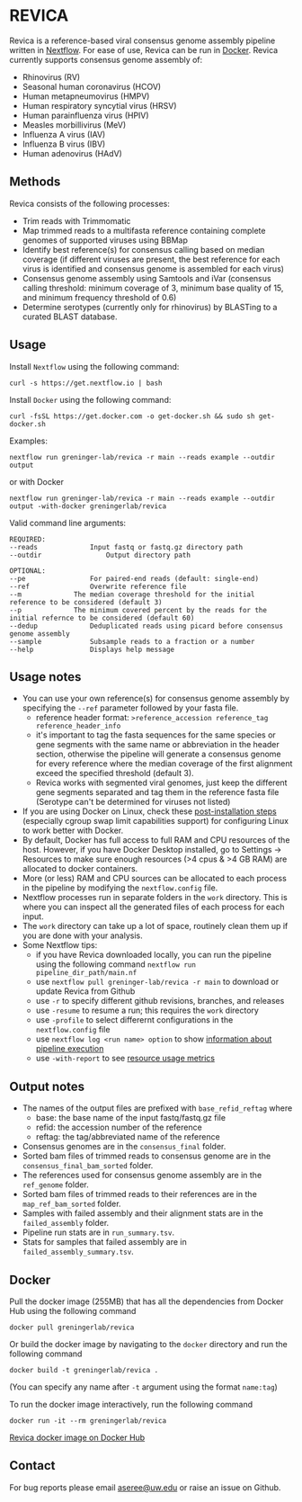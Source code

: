 # REVICA

Revica is a reference-based viral consensus genome assembly pipeline written in [Nextflow](https://www.nextflow.io/). For ease of use, Revica can be run in [Docker](https://docs.docker.com/get-docker/). Revica currently supports consensus genome assembly of:
- Rhinovirus (RV)
- Seasonal human coronavirus (HCOV)
- Human metapneumovirus (HMPV)
- Human respiratory syncytial virus (HRSV)
- Human parainfluenza virus (HPIV)
- Measles morbillivirus (MeV)
- Influenza A virus (IAV)
- Influenza B virus (IBV)
- Human adenovirus (HAdV)

## Methods
Revica consists of the following processes:

- Trim reads with Trimmomatic
- Map trimmed reads to a multifasta reference containing complete genomes of supported viruses using BBMap
- Identify best reference(s) for consensus calling based on median coverage (if different viruses are present, the best reference for each virus is identified and consensus genome is assembled for each virus)
- Consensus genome assembly using Samtools and iVar (consensus calling threshold: minimum coverage of 3, minimum base quality of 15, and minimum frequency threshold of 0.6)
- Determine serotypes (currently only for rhinovirus) by BLASTing to a curated BLAST database. 

## Usage
Install `Nextflow` using the following command:

	curl -s https://get.nextflow.io | bash

Install `Docker` using the following command:

	curl -fsSL https://get.docker.com -o get-docker.sh && sudo sh get-docker.sh

Examples:

	nextflow run greninger-lab/revica -r main --reads example --outdir output

or with Docker

	nextflow run greninger-lab/revica -r main --reads example --outdir output -with-docker greningerlab/revica
	
Valid command line arguments:

	REQUIRED:
	--reads				Input fastq or fastq.gz directory path
	--outdir		        Output directory path

	OPTIONAL:
	--pe				For paired-end reads (default: single-end)
	--ref				Overwrite reference file
	--m				The median coverage threshold for the initial reference to be considered (default 3)
	--p				The minimum covered percent by the reads for the initial refernce to be considered (default 60)
	--dedup				Deduplicated reads using picard before consensus genome assembly
	--sample			Subsample reads to a fraction or a number
	--help				Displays help message

## Usage notes
- You can use your own reference(s) for consensus genome assembly by specifying the `--ref` parameter followed by your fasta file. 
	- reference header format: `>reference_accession reference_tag reference_header_info`
	- it's important to tag the fasta sequences for the same species or gene segments with the same name or abbreviation in the header section, otherwise the pipeline
	will generate a consensus genome for every reference where the median coverage of the first alignment exceed the specified threshold (default 3).  
	- Revica works with segmented viral genomes, just keep the different gene segments separated and tag them in the reference fasta file (Serotype can't be determined for viruses not listed)
- If you are using Docker on Linux, check these [post-installation steps](https://docs.docker.com/engine/install/linux-postinstall/) (especially cgroup swap limit capabilities support) for configuring Linux to work better with Docker. 
- By default, Docker has full access to full RAM and CPU resources of the host. However, if you have Docker Desktop installed, go to Settings -> Resources to make sure enough resources (>4 cpus & >4 GB RAM) are allocated to docker containers. 
- More (or less) RAM and CPU sources can be allocated to each process in the pipeline by modifying the `nextflow.config` file.
- Nextflow processes run in separate folders in the `work` directory. This is where you can inspect all the generated files of each process for each input. 
- The `work` directory can take up a lot of space, routinely clean them up if you are done with your analysis. 
- Some Nextflow tips:
	- if you have Revica downloaded locally, you can run the pipeline using the following command
	`nextflow run pipeline_dir_path/main.nf`
	- use `nextflow pull greninger-lab/revica -r main` to download or update Revica from Github
	- use `-r` to specify different github revisions, branches, and releases
	- use `-resume` to resume a run; this requires the `work` directory
	- use `-profile` to select differernt configurations in the `nextflow.config` file
	- use `nextflow log <run name> option` to show [information about pipeline execution](https://www.nextflow.io/docs/latest/tracing.html)
	- use `-with-report` to see [resource usage metrics](https://www.nextflow.io/docs/latest/metrics.html)


## Output notes
- The names of the output files are prefixed with `base_refid_reftag` where
	- base: the base name of the input fastq/fastq.gz file
	- refid: the accession number of the reference
	- reftag: the tag/abbreviated name of the reference
- Consensus genomes are in the `consensus_final` folder.
- Sorted bam files of trimmed reads to consensus genome are in the `consensus_final_bam_sorted` folder.
- The references used for consensus genome assembly are in the `ref_genome` folder.
- Sorted bam files of trimmed reads to their references are in the `map_ref_bam_sorted` folder.
- Samples with failed assembly and their alignment stats are in the `failed_assembly` folder. 
- Pipeline run stats are in `run_summary.tsv`.
- Stats for samples that failed assembly are in `failed_assembly_summary.tsv`.

## Docker
Pull the docker image (255MB) that has all the dependencies from Docker Hub using the following command

	docker pull greningerlab/revica

Or build the docker image by navigating to the `docker` directory and run the following command

	docker build -t greningerlab/revica .

(You can specify any name after `-t` argument using the format `name:tag`)

To run the docker image interactively, run the following command

	docker run -it --rm greningerlab/revica

[Revica docker image on Docker Hub](https://hub.docker.com/repository/docker/greningerlab/revica) 

## Contact
For bug reports please email aseree@uw.edu or raise an issue on Github.


